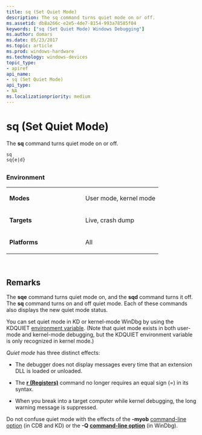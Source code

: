 ```yaml
---
title: sq (Set Quiet Mode)
description: The sq command turns quiet mode on or off.
ms.assetid: db8a266c-e2e5-4de7-8154-993a78585f04
keywords: ["sq (Set Quiet Mode) Windows Debugging"]
ms.author: domars
ms.date: 05/23/2017
ms.topic: article
ms.prod: windows-hardware
ms.technology: windows-devices
topic_type:
- apiref
api_name:
- sq (Set Quiet Mode)
api_type:
- NA
ms.localizationpriority: medium
---
```


# sq (Set Quiet Mode)


The **sq** command turns quiet mode on or off.

```
sq 
sq{e|d} 
```

## <span id="ddk_cmd_set_quiet_mode_dbg"></span><span id="DDK_CMD_SET_QUIET_MODE_DBG"></span>


### <span id="Environment"></span><span id="environment"></span><span id="ENVIRONMENT"></span>Environment

<table>
<colgroup>
<col width="50%" />
<col width="50%" />
</colgroup>
<tbody>
<tr class="odd">
<td align="left"><p><strong>Modes</strong></p></td>
<td align="left"><p>User mode, kernel mode</p></td>
</tr>
<tr class="even">
<td align="left"><p><strong>Targets</strong></p></td>
<td align="left"><p>Live, crash dump</p></td>
</tr>
<tr class="odd">
<td align="left"><p><strong>Platforms</strong></p></td>
<td align="left"><p>All</p></td>
</tr>
</tbody>
</table>

 

Remarks
-------

The **sqe** command turns quiet mode on, and the **sqd** command turns it off. The **sq** command turns on and off quiet mode. Each of these commands also displays the new quiet mode status.

You can set quiet mode in KD or kernel-mode WinDbg by using the KDQUIET [environment variable](kernel-mode-environment-variables.md). (Note that quiet mode exists in both user-mode and kernel-mode debugging, but the KDQUIET environment variable is only recognized in kernel mode.)

*Quiet mode* has three distinct effects:

-   The debugger does not display messages every time that an extension DLL is loaded or unloaded.

-   The [**r (Registers)**](r--registers-.md) command no longer requires an equal sign (=) in its syntax.

-   When you break into a target computer while kernel debugging, the long warning message is suppressed.

Do not confuse quiet mode with the effects of the **-myob** [command-line option](command-line-options.md) (in CDB and KD) or the **-Q** [**command-line option**](windbg-command-line-options.md) (in WinDbg).

 

 





